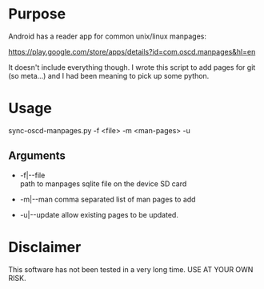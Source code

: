 Purpose
=======

Android has a reader app for common unix/linux manpages:

https://play.google.com/store/apps/details?id=com.oscd.manpages&hl=en

It doesn't include everything though.  I wrote this script to add pages for git (so meta...)
and I had been meaning to pick up some python.

Usage
=====

sync-oscd-manpages.py -f &lt;file&gt; -m &lt;man-pages&gt; -u 

Arguments
---------

* -f|--file   
  path to manpages sqlite file on the device SD card

* -m|--man
  comma separated list of man pages to add

* -u|--update 
  allow existing pages to be updated.


Disclaimer
==========

This software has not been tested in a very long time.  USE AT YOUR OWN RISK.
